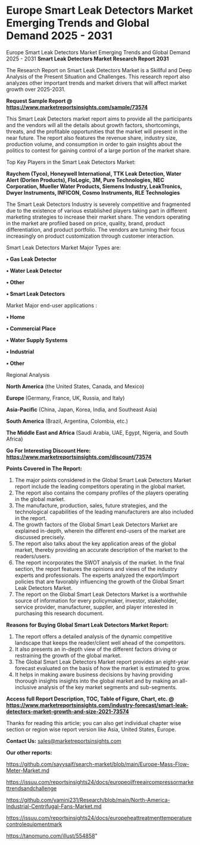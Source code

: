 # Europe Smart Leak Detectors Market Emerging Trends and Global Demand 2025 - 2031
Europe Smart Leak Detectors Market Emerging Trends and Global Demand 2025 - 2031
<strong>Smart Leak Detectors Market Research Report 2031</strong>

The Research Report on Smart Leak Detectors Market is a Skillful and Deep Analysis of the Present Situation and Challenges. This research report also analyzes other important trends and market drivers that will affect market growth over 2025-2031.

<strong>Request Sample Report @ <a href=https://www.marketreportsinsights.com/sample/73574>https://www.marketreportsinsights.com/sample/73574</a></strong>

This Smart Leak Detectors market report aims to provide all the participants and the vendors will all the details about growth factors, shortcomings, threats, and the profitable opportunities that the market will present in the near future. The report also features the revenue share, industry size, production volume, and consumption in order to gain insights about the politics to contest for gaining control of a large portion of the market share.

Top Key Players in the Smart Leak Detectors Market:

<strong>Raychem (Tyco), Honeywell International, TTK Leak Detection, Water Alert (Dorlen Products), FloLogic, 3M, Pure Technologies, NEC Corporation, Mueller Water Products, Siemens Industry, LeakTronics, Dwyer Instruments, INFICON, Cosmo Instruments, RLE Technologies</strong>

The Smart Leak Detectors Industry is severely competitive and fragmented due to the existence of various established players taking part in different marketing strategies to increase their market share. The vendors operating in the market are profiled based on price, quality, brand, product differentiation, and product portfolio. The vendors are turning their focus increasingly on product customization through customer interaction.

Smart Leak Detectors Market Major Types are:

<strong>• Gas Leak Detector

• Water Leak Detector

• Other

• Smart Leak Detectors</strong>

Market Major end-user applications :

<strong>• Home

• Commercial Place

• Water Supply Systems

• Industrial

• Other</strong>

Regional Analysis

</u><strong><b>North America</b></strong> (the United States, Canada, and Mexico)

<strong><b>Europe </b></strong>(Germany, France, UK, Russia, and Italy)

<strong><b>Asia-Pacific</b></strong> (China, Japan, Korea, India, and Southeast Asia)

<strong><b>South America</b></strong> (Brazil, Argentina, Colombia, etc.)

<strong><b>The Middle East and Africa</b></strong> (Saudi Arabia, UAE, Egypt, Nigeria, and South Africa)

<strong>Go For Interesting Discount Here: <a href=https://www.marketreportsinsights.com/discount/73574>https://www.marketreportsinsights.com/discount/73574</a></strong>

<strong>Points Covered in The Report:</strong>
<ol>
  <li>The major points considered in the Global Smart Leak Detectors Market report include the leading competitors operating in the global market.</li>
  <li>The report also contains the company profiles of the players operating in the global market.</li>
  <li>The manufacture, production, sales, future strategies, and the technological capabilities of the leading manufacturers are also included in the report.</li>
  <li>The growth factors of the Global Smart Leak Detectors Market are explained in-depth, wherein the different end-users of the market are discussed precisely.</li>
  <li>The report also talks about the key application areas of the global market, thereby providing an accurate description of the market to the readers/users.</li>
  <li>The report incorporates the SWOT analysis of the market. In the final section, the report features the opinions and views of the industry experts and professionals. The experts analyzed the export/import policies that are favorably influencing the growth of the Global Smart Leak Detectors Market.</li>
  <li>The report on the Global Smart Leak Detectors Market is a worthwhile source of information for every policymaker, investor, stakeholder, service provider, manufacturer, supplier, and player interested in purchasing this research document.</li>
</ol>
<strong>Reasons for Buying Global Smart Leak Detectors Market Report:</strong>

<ol>
  <li>The report offers a detailed analysis of the dynamic competitive landscape that keeps the reader/client well ahead of the competitors.</li>
  <li>It also presents an in-depth view of the different factors driving or restraining the growth of the global market.</li>
  <li>The Global Smart Leak Detectors Market report provides an eight-year forecast evaluated on the basis of how the market is estimated to grow.</li>
  <li>It helps in making aware business decisions by having providing thorough insights insights into the global market and by making an all-inclusive analysis of the key market segments and sub-segments.</li>
</ol>
<strong>Access full Report Description, TOC, Table of Figure, Chart, etc. @ <a href=https://www.marketreportsinsights.com/industry-forecast/smart-leak-detectors-market-growth-and-size-2021-73574>https://www.marketreportsinsights.com/industry-forecast/smart-leak-detectors-market-growth-and-size-2021-73574</a></strong>


Thanks for reading this article; you can also get individual chapter wise section or region wise report version like Asia, United States, Europe.

<strong>Contact Us:</strong>
sales@marketreportsinsights.com

<strong>Our other reports:</strong>

<a href=https://github.com/sayysaif/search-market/blob/main/Europe-Mass-Flow-Meter-Market.md>https://github.com/sayysaif/search-market/blob/main/Europe-Mass-Flow-Meter-Market.md</a>

<a href=https://issuu.com/reportsinsights24/docs/europeoilfreeaircompressormarkettrendsandchallenge>https://issuu.com/reportsinsights24/docs/europeoilfreeaircompressormarkettrendsandchallenge</a>

<a href=https://github.com/yamini231/Research/blob/main/North-America-Industrial-Centrifugal-Fans-Market.md>https://github.com/yamini231/Research/blob/main/North-America-Industrial-Centrifugal-Fans-Market.md</a>

<a href=https://issuu.com/reportsinsights24/docs/europeheattreatmenttemperaturecontrolequipmentmark>https://issuu.com/reportsinsights24/docs/europeheattreatmenttemperaturecontrolequipmentmark</a>

<a href=https://tanomuno.com/illust/554858>https://tanomuno.com/illust/554858</a>"
